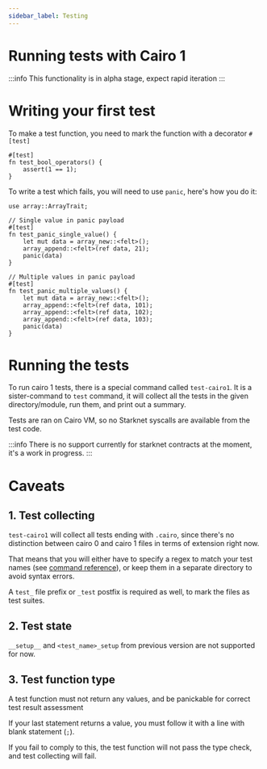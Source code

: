 ```yaml
---
sidebar_label: Testing
---
```


# Running tests with Cairo 1

:::info
This functionality is in alpha stage, expect rapid iteration
:::


# Writing your first test

To make a test function, you need to mark the function with a decorator `#[test]`

```
#[test]
fn test_bool_operators() {
    assert(1 == 1);
}
```

To write a test which fails, you will need to use `panic`, here's how you do it:

```
use array::ArrayTrait;

// Single value in panic payload
#[test]
fn test_panic_single_value() {
    let mut data = array_new::<felt>();
    array_append::<felt>(ref data, 21);
    panic(data)
}

// Multiple values in panic payload
#[test]
fn test_panic_multiple_values() {
    let mut data = array_new::<felt>();
    array_append::<felt>(ref data, 101);
    array_append::<felt>(ref data, 102);
    array_append::<felt>(ref data, 103);
    panic(data)
}
```

# Running the tests

To run cairo 1 tests, there is a special command called `test-cairo1`.
It is a sister-command to `test` command, it will collect all the tests in the given directory/module, run them, and print out a summary.

Tests are ran on Cairo VM, so no Starknet syscalls are available from the test code.

:::info
There is no support currently for starknet contracts at the moment, it's a work in progress.
:::

# Caveats
## 1. Test collecting
`test-cairo1` will collect all tests ending with `.cairo`, since there's no distinction between cairo 0 and cairo 1 files in terms of extension right now.

That means that you will either have to specify a regex to match your test names (see [command reference](../cli-reference.md#test-cairo1)), or keep them in a separate directory to avoid syntax errors.

A `test_` file prefix or `_test` postfix is required as well, to mark the files as test suites.

## 2. Test state

`__setup__` and `<test_name>_setup` from previous version are not supported for now.

## 3. Test function type

A test function must not return any values, and be panickable for correct test result assessment

If your last statement returns a value, you must follow it with a line with blank statement (`;`).

If you fail to comply to this, the test function will not pass the type check, and test collecting will fail.
